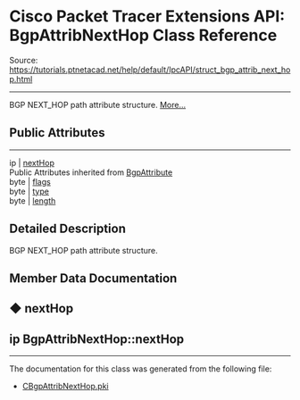 # Cisco Packet Tracer Extensions API: BgpAttribNextHop Class Reference

Source: https://tutorials.ptnetacad.net/help/default/IpcAPI/struct_bgp_attrib_next_hop.html

---

BGP NEXT_HOP path attribute structure. [More...](struct_bgp_attrib_next_hop.html#details)

##  Public Attributes  
  
---  
ip | [nextHop](struct_bgp_attrib_next_hop.html#ad097391056ecf4e34cc2d66ec2e70fed)  
Public Attributes inherited from [BgpAttribute](struct_bgp_attribute.html)  
byte | [flags](struct_bgp_attribute.html#a1881721c6e2c1e2ed11664b21e32b9b5)  
byte | [type](struct_bgp_attribute.html#a302837a3d937156e1f50141e42ca72d3)  
byte | [length](struct_bgp_attribute.html#a7598878994b8a8c1e4f33e360dc49f2d)  
  
## Detailed Description

BGP NEXT_HOP path attribute structure. 

## Member Data Documentation

## ◆ nextHop

ip BgpAttribNextHop::nextHop  
---  
  
* * *

The documentation for this class was generated from the following file:

  * [CBgpAttribNextHop.pki](_c_bgp_attrib_next_hop_8pki.html)


